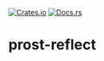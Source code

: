 [![Crates.io][ci]][cl] [![Docs.rs][di]][dl]

[ci]: https://img.shields.io/crates/v/prost-reflect.svg
[cl]: https://crates.io/crates/prost-reflect/

[di]: https://docs.rs/prost-reflect/badge.svg
[dl]: https://docs.rs/prost-reflect/

# prost-reflect